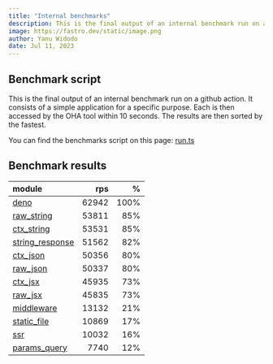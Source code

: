 ```yaml
---
title: "Internal benchmarks"
description: This is the final output of an internal benchmark run on a github action
image: https://fastro.dev/static/image.png
author: Yanu Widodo
date: Jul 11, 2023
---
```


## Benchmark script

This is the final output of an internal benchmark run on a github action. It consists of a simple application for a specific purpose. Each is then accessed by the OHA tool within 10 seconds. The results are then sorted by the fastest.

You can find the benchmarks script on this page: [run.ts](https://github.com/fastrodev/fastro/blob/main/bench/run.ts)

## Benchmark results


| module                                                                                       |   rps |    % |
| :------------------------------------------------------------------------------------------- | ----: | ---: |
| [deno](https://github.com/fastrodev/fastro/blob/main/examples/deno.ts)                       | 62942 | 100% |
| [raw_string](https://github.com/fastrodev/fastro/blob/main/examples/raw_string.ts)           | 53811 |  85% |
| [ctx_string](https://github.com/fastrodev/fastro/blob/main/examples/ctx_string.ts)           | 53531 |  85% |
| [string_response](https://github.com/fastrodev/fastro/blob/main/examples/string_response.ts) | 51562 |  82% |
| [ctx_json](https://github.com/fastrodev/fastro/blob/main/examples/ctx_json.ts)               | 50356 |  80% |
| [raw_json](https://github.com/fastrodev/fastro/blob/main/examples/raw_json.ts)               | 50337 |  80% |
| [ctx_jsx](https://github.com/fastrodev/fastro/blob/main/examples/ctx_jsx.tsx)                | 45935 |  73% |
| [raw_jsx](https://github.com/fastrodev/fastro/blob/main/examples/raw_jsx.tsx)                | 45835 |  73% |
| [middleware](https://github.com/fastrodev/fastro/blob/main/examples/middleware.ts)           | 13132 |  21% |
| [static_file](https://github.com/fastrodev/fastro/blob/main/examples/static_file.ts)         | 10869 |  17% |
| [ssr](https://github.com/fastrodev/fastro/blob/main/examples/ssr.ts)                         | 10032 |  16% |
| [params_query](https://github.com/fastrodev/fastro/blob/main/examples/params_query.ts)       |  7740 |  12% |
